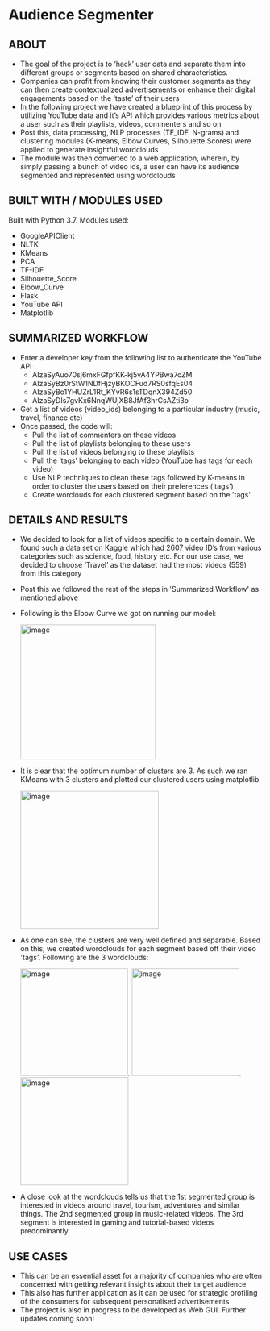 # Audience Segmenter

## ABOUT

- The goal of the project is to ‘hack’ user data and separate them into different groups or segments based on shared characteristics. 
- Companies can profit from knowing their customer segments as they can then create contextualized advertisements or enhance their digital engagements based on the ‘taste’ of their users
- In the following project we have created a blueprint of this process by utilizing YouTube data and it’s API which provides various metrics about a user such as their playlists, videos, commenters and so on
- Post this, data processing, NLP processes (TF_IDF, N-grams) and clustering modules (K-means, Elbow Curves, Silhouette Scores) were applied to generate insightful wordclouds
- The module was then converted to a web application, wherein, by simply passing a bunch of video ids, a user can have its audience segmented and represented using wordclouds

## BUILT WITH / MODULES USED

Built with Python 3.7. Modules used:
 - GoogleAPIClient
 - NLTK
 - KMeans
 - PCA
 - TF-IDF
 - Silhouette_Score
 - Elbow_Curve
 - Flask
 - YouTube API
 - Matplotlib

## SUMMARIZED WORKFLOW

- Enter a developer key from the following list to authenticate the YouTube API
   - AIzaSyAuo70sj6mxFGfpfKK-kj5vA4YPBwa7cZM
   - AIzaSyBz0rStW1NDfHjzyBKOCFud7RS0sfqEs04
   - AIzaSyBo1YHUZrL1Rt_KYvR6s1sTDqnX394Zd50
   - AIzaSyDIs7gvKx6NnqWUjXB8JfAf3hrCsAZti3o
- Get a list of videos (video_ids) belonging to a particular industry (music, travel, finance etc)
- Once passed, the code will: 
   - Pull the list of commenters on these videos
   - Pull the list of playlists belonging to these users
   - Pull the list of videos belonging to these playlists
   - Pull the ‘tags’ belonging to each video (YouTube has tags for each video)
   - Use NLP techniques to clean these tags followed by K-means in order to cluster the users based on their preferences (‘tags’)
   - Create worclouds for each clustered segment based on the 'tags'


## DETAILS AND RESULTS

- We decided to look for a list of videos specific to a certain domain. We found such a data set on Kaggle which had 2607 video ID’s from various categories such as science, food, history etc. For our use case, we decided to choose ‘Travel’ as the dataset had the most videos (559) from this category
- Post this we followed the rest of the steps in 'Summarized Workflow' as mentioned above

- Following is the Elbow Curve we got on running our model: 

  <img width="268" alt="image" src="https://user-images.githubusercontent.com/69982245/172291120-c2f2efe6-2c8c-40ee-a33d-1e424b2c6e49.png">

- It is clear that the optimum number of clusters are 3. As such we ran KMeans with 3 clusters and plotted our clustered users using matplotlib

  <img width="274" alt="image" src="https://user-images.githubusercontent.com/69982245/172291203-cffa9c6c-551c-473b-b28b-838e66ae0b26.png">

- As one can see, the clusters are very well defined and separable. Based on this, we created wordclouds for each segment based off their video 'tags'. Following are the 3 wordclouds:

  <img width="213" alt="image" src="https://user-images.githubusercontent.com/69982245/172291357-e8795d75-6ce3-464f-9b88-5edfbadb51ee.png">. <img width="213" alt="image" src="https://user-images.githubusercontent.com/69982245/172291370-4fe0e8af-0a8b-477f-9d69-df61e70a07f3.png">. <img width="214" alt="image" src="https://user-images.githubusercontent.com/69982245/172291378-74493106-72a0-4a1f-acad-c7390db8cdd3.png">

- A close look at the wordclouds tells us that the 1st segmented group is interested in videos around travel, tourism, adventures and similar things. The 2nd segmented group in music-related videos. The 3rd segment is interested in gaming and tutorial-based videos predominantly.


## USE CASES
 - This can be an essential asset for a majority of companies who are often concerned with getting relevant insights about their target audience
 - This also has further application as it can be used for strategic profiling of the consumers for subsequent personalised advertisements
 - The project is also in progress to be developed as Web GUI. Further updates coming soon!
